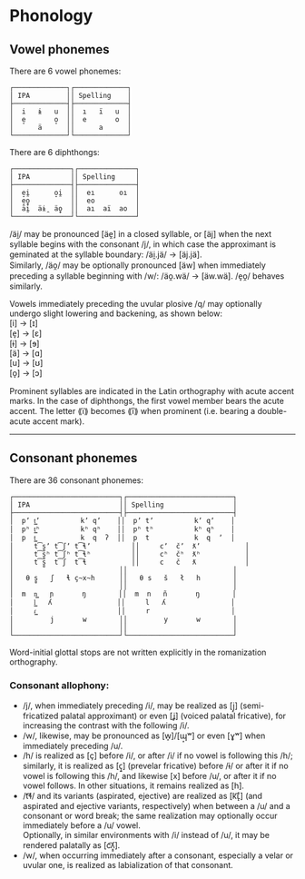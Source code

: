 # Phonology  
  
## Vowel phonemes  
  
There are 6 vowel phonemes:  
  
```  
┌─────────────┐┌─────────────┐  
│ IPA         ││ Spelling    │  
├─────────────┤├─────────────┤  
│  i   ɨ   u  ││  ı   ï   u  │  
│  e̞       o̞  ││  e       o  │  
│      ä      ││      a      │  
└─────────────┘└─────────────┘  
```  
  
There are 6 diphthongs:  
  
```  
┌──────────────┐┌──────────────┐  
│ IPA          ││ Spelling     │  
├──────────────┤├──────────────┤  
│  e̞i̯      o̞i̯  ││  eı      oı  │  
│  e̞o̞̯          ││  eo          │  
│  äi̯  äɨ̯  äo̞̯  ││  aı  aï  ao  │  
└──────────────┘└──────────────┘  
```  
  
/äi̯/ may be pronounced [äe̯] in a closed syllable, or [äj] when the next syllable begins with the consonant /j/, in which case the approximant is geminated at the syllable boundary: /äi̯.jä/ → [äj.jä].  
Similarly, /äo̯/ may be optionally pronounced [äw] when immediately preceding a syllable beginning with /w/: /äo̯.wä/ → [äw.wä]. /e̞o̯/ behaves similarly.  
  
Vowels immediately preceding the uvular plosive /q/ may optionally undergo slight lowering and backening, as shown below:  
  [i] → [ɪ]  
  [e̞] → [ɛ]  
  [ɨ] → [ɘ]  
  [ä] → [ɑ]  
  [u] → [ʊ]  
  [o̞] → [ɔ]  
  
Prominent syllables are indicated in the Latin orthography with acute accent marks. In the case of diphthongs, the first vowel member bears the acute accent. The letter ⟪ï⟫ becomes ⟪i̋⟫ when prominent (i.e. bearing a double-acute accent mark).  
  
  
---  
  
## Consonant phonemes  
  
There are 36 consonant phonemes:  
  
```  
┌──────────────────────────┐┌──────────────────────────┐  
│ IPA                      ││ Spelling                 │  
├──────────────────────────┤├──────────────────────────┤  
│  pʼ t͇ʼ          kʼ qʼ    ││  pʼ tʼ          kʼ qʼ    │  
│  pʰ t͇ʰ          kʰ qʰ    ││  pʰ tʰ          kʰ qʰ    │  
│  p  t͇           k  q  ʔ  ││  p  t           k  q  ʼ  │  
│     t͡s̻ʼ t͡ʃʼ t͡ɬʼ          ││     cʼ  čʼ  ƛʼ           │  
│     t͡s̻ʰ t͡ʃʰ t͡ɬʰ          ││     cʰ  čʰ  ƛʰ           │  
│     t͡s̻  t͡ʃ  t͡ɬ           ││     c   č   ƛ            │  
│                          ││                          │  
│   θ s̻   ʃ   ɬ ç~x~h      ││   θ s   š   ł   h        │  
│                          ││                          │  
│  m  n͇   ɲ       ŋ        ││  m  n   ñ       ŋ        │  
│     l͇   ʎ                ││     l   ʎ                │  
│     ɾ͇                    ││     r                    │  
│         j       w        ││         y       w        │  
│                          ││                          │  
└──────────────────────────┘└──────────────────────────┘  
```  
  
Word-initial glottal stops are not written explicitly in the romanization orthography.  
   
### Consonant allophony:  

* /j/, when immediately preceding /i/, may be realized as [j̝] (semi-fricatized palatal approximant) or even [ʝ] (voiced palatal fricative), for increasing the contrast with the following /i/.
* /w/, likewise, may be pronounced as [w̝]/[ɰ̝ʷ] or even [ɣʷ] when immediately preceding /u/.
* /h/ is realized as [ç] before /i/, or after /i/ if no vowel is following this /h/; similarly, it is realized as [ç̱] (prevelar fricative) before /ɨ/ or after it if no vowel is following this /h/, and likewise [x] before /u/, or after it if no vowel follows. In other situations, it remains realized as [h].  
* /t͡ɬ/ and its variants (aspirated, ejective) are realized as [k͡ʟ̝̊] (and aspirated and ejective variants, respectively) when between a /u/ and a consonant or word break; the same realization may optionally occur immediately before a /u/ vowel.  
  Optionally, in similar environments with /i/ instead of /u/, it may be rendered palatally as [c͡ʎ̝̥].  
* /w/, when occurring immediately after a consonant, especially a velar or uvular one, is realized as labialization of that consonant.  
  


